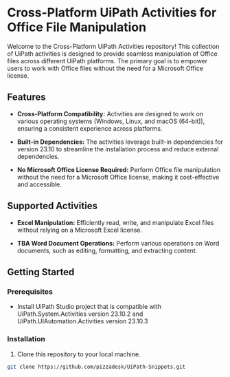 # Cross-Platform UiPath Activities for Office File Manipulation

Welcome to the Cross-Platform UiPath Activities repository! This collection of UiPath activities is designed to provide seamless manipulation of Office files across different UiPath platforms. The primary goal is to empower users to work with Office files without the need for a Microsoft Office license.

## Features

- **Cross-Platform Compatibility:** Activities are designed to work on various operating systems (Windows, Linux, and macOS (64-bit)), ensuring a consistent experience across platforms.
  
- **Built-in Dependencies:** The activities leverage built-in dependencies for version 23.10 to streamline the installation process and reduce external dependencies.

- **No Microsoft Office License Required:** Perform Office file manipulation without the need for a Microsoft Office license, making it cost-effective and accessible.

## Supported Activities

- **Excel Manipulation:** Efficiently read, write, and manipulate Excel files without relying on a Microsoft Excel license.

- **TBA Word Document Operations:** Perform various operations on Word documents, such as editing, formatting, and extracting content.

## Getting Started

### Prerequisites

- Install UiPath Studio project that is compatible with UiPath.System.Activities version 23.10.2 and UiPath.UIAutomation.Activities version 23.10.3

### Installation

1. Clone this repository to your local machine.

```bash
git clone https://github.com/pizzadesk/UiPath-Snippets.git
